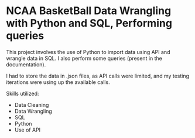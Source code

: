 # NCAA BasketBall Data Wrangling with Python and SQL, Performing queries
This project involves the use of Python to import data using API and wrangle data in SQL. I also perform some queries (present in the documentation).

I had to store the data in .json files, as API calls were limited, and my testing iterations were using up the available calls.

Skills utilized:
*  Data Cleaning
*  Data Wrangling
*  SQL
*  Python
*  Use of API 
